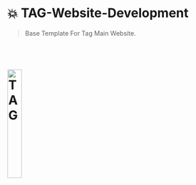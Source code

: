 # :collision: TAG-Website-Development

> Base Template For Tag Main Website.

<h1 align="left"> <br><a href="#"><img src="https://scontent.fnag1-2.fna.fbcdn.net/v/t1.0-1/p720x720/56555948_2069768266434266_5462150673304911872_n.jpg?_nc_cat=111&_nc_oc=AQlnM9bERl8ApWbVdGAVmv4WwXWgEMYApPC3TYL4oPKWoGb9Y3xilbvwSCjY-pSRBhw&_nc_ht=scontent.fnag1-2.fna&oh=b61cc8c87b714a26a22927f3bb5ecb84&oe=5DA08044" alt="TAG" width="25%" height="25%"></a></h1>
